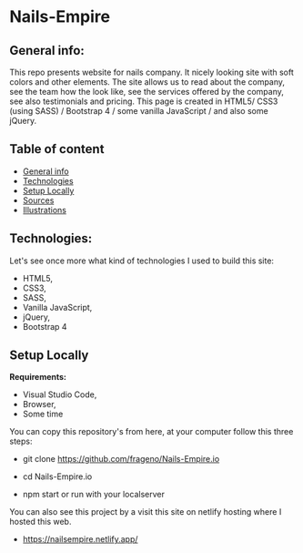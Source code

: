 # Nails-Empire

## General info:

This repo presents website for nails company. It nicely looking site with soft colors and other elements.
The site allows us to read about the company, see the team how the look like, see the services offered by the company, see also testimonials and pricing.
This page is created in HTML5/ CSS3 (using SASS) / Bootstrap 4 / some vanilla JavaScript / and also some jQuery.


## Table of content
* [General info](#general-info)
* [Technologies](#technologies)
* [Setup Locally](#setup-locally)
* [Sources](#sources)
* [Illustrations](#illustrations)

## Technologies:

Let's see once more what kind of technologies I used to build this site:

* HTML5,
* CSS3,
* SASS,
* Vanilla JavaScript,
* jQuery,
* Bootstrap 4

## Setup Locally
<b>Requirements:</b>

* Visual Studio Code,
* Browser,
* Some time

You can copy this repository's from here, at your computer follow this three steps:

* git clone https://github.com/frageno/Nails-Empire.io

* cd Nails-Empire.io

* npm start or run with your localserver 

You can also see this project by a visit this site on netlify hosting where I hosted this web.

* https://nailsempire.netlify.app/

